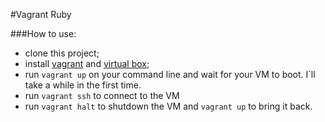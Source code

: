 #Vagrant Ruby

###How to use:

- clone this project;
- install [vagrant](http://www.vagrantup.com) and [virtual box](http://www.virtualbox.org);
- run ```vagrant up``` on your command line and wait for your VM to boot. I´ll take a while in the first time. 
- run ```vagrant ssh``` to connect to the VM
- run ```vagrant halt``` to shutdown the VM and ```vagrant up``` to bring it back.
